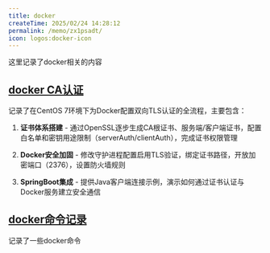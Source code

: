 ```yaml
---
title: docker
createTime: 2025/02/24 14:28:12
permalink: /memo/zx1psadt/
icon: logos:docker-icon
---
```


 这里记录了docker相关的内容

## [docker CA认证](./docker-CA认证.md)

记录了在CentOS 7环境下为Docker配置双向TLS认证的全流程，主要包含：

1. **证书体系搭建** - 通过OpenSSL逐步生成CA根证书、服务端/客户端证书，配置白名单和密钥用途限制（serverAuth/clientAuth），完成证书权限管理

2. **Docker安全加固** - 修改守护进程配置启用TLS验证，绑定证书路径，开放加密端口（2376），设置防火墙规则

3. **SpringBoot集成** - 提供Java客户端连接示例，演示如何通过证书认证与Docker服务建立安全通信

## [docker命令记录](./docker命令记录.md)

记录了一些docker命令
